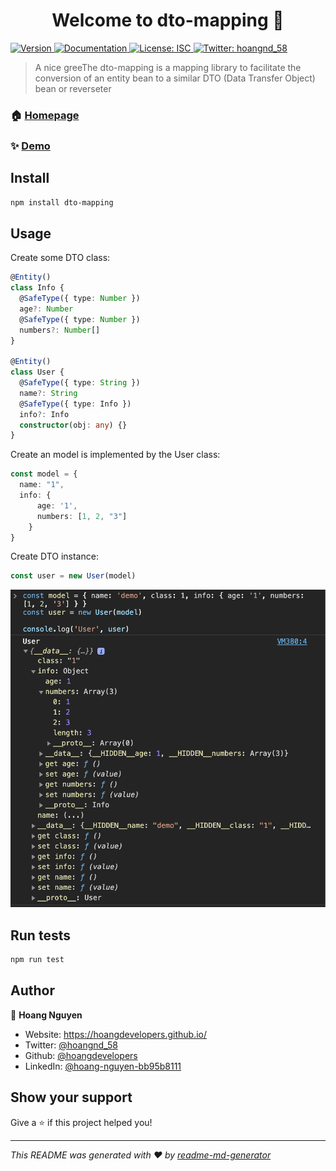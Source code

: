 <h1 align="center">Welcome to dto-mapping 👋</h1>
<p>
  <a href="https://www.npmjs.com/package/dto-mapping" target="_blank">
    <img alt="Version" src="https://img.shields.io/npm/v/dto-mapping.svg">
  </a>
  <a href="https://github.com/hoangdevelopers/dto-mapping" target="_blank">
    <img alt="Documentation" src="https://img.shields.io/badge/documentation-yes-brightgreen.svg" />
  </a>
  <a href="#" target="_blank">
    <img alt="License: ISC" src="https://img.shields.io/badge/License-ISC-yellow.svg" />
  </a>
  <a href="https://twitter.com/hoangnd_58" target="_blank">
    <img alt="Twitter: hoangnd_58" src="https://img.shields.io/twitter/follow/hoangnd\_58.svg?style=social" />
  </a>
</p>

> A nice greeThe dto-mapping is a mapping library to facilitate the conversion of an entity bean to a similar DTO (Data Transfer Object) bean or reverseter

### 🏠 [Homepage](https://github.com/hoangdevelopers/dto-mapping)

### ✨ [Demo](https://github.com/hoangdevelopers/dto-mapping)

## Install

```sh
npm install dto-mapping
```

## Usage

Create some DTO class:
```typescript
@Entity()
class Info {
  @SafeType({ type: Number })
  age?: Number
  @SafeType({ type: Number })
  numbers?: Number[]
}

@Entity()
class User {
  @SafeType({ type: String })
  name?: String
  @SafeType({ type: Info })
  info?: Info
  constructor(obj: any) {}
}
```

Create an model is implemented by the User class:

```typescript
const model = { 
  name: "1", 
  info: { 
      age: '1', 
      numbers: [1, 2, "3"] 
    } 
}
```

Create DTO instance:

```typescript
const user = new User(model)
```

![sample](https://github.com/hoangdevelopers/dto-mapping/blob/main/assets/01.jpg)


## Run tests

```sh
npm run test
```

## Author

👤 **Hoang Nguyen**

* Website: https://hoangdevelopers.github.io/
* Twitter: [@hoangnd\_58](https://twitter.com/hoangnd\_58)
* Github: [@hoangdevelopers](https://github.com/hoangdevelopers)
* LinkedIn: [@hoang-nguyen-bb95b8111](https://linkedin.com/in/hoang-nguyen-bb95b8111)

## Show your support

Give a ⭐️ if this project helped you!

***
_This README was generated with ❤️ by [readme-md-generator](https://github.com/kefranabg/readme-md-generator)_
